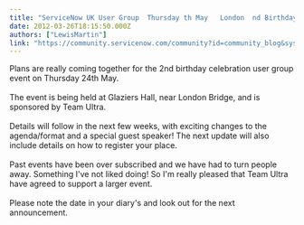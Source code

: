 ```yaml
---
title: "ServiceNow UK User Group  Thursday th May   London  nd Birthday"
date: 2012-03-26T18:15:50.000Z
authors: ["LewisMartin"]
link: "https://community.servicenow.com/community?id=community_blog&sys_id=bf6d6e29dbd0dbc01dcaf3231f9619d1"
---
```

<p>Plans are really coming together for the 2nd birthday celebration user group event on Thursday 24th May.<br /> <br />The event is being held at Glaziers Hall, near London Bridge, and is sponsored by Team Ultra.<br /> <br />Details will follow in the next few weeks, with exciting changes to the agenda/format and a special guest speaker! The next update will also include details on how to register your place.<br /> <br />Past events have been over subscribed and we have had to turn people away. Something I've not liked doing! So I'm really pleased that Team Ultra have agreed to support a larger event.<br /> <br />Please note the date in your diary's and look out for the next announcement.</p>